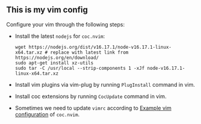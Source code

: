## This is my vim config

Configure your vim through the following steps:

* Install the latest `nodejs` for `coc.nvim`:
    ``` shell
    wget https://nodejs.org/dist/v16.17.1/node-v16.17.1-linux-x64.tar.xz # replace with latest link from https://nodejs.org/en/download/ 
    sudo apt-get install xz-utils
    sudo tar -C /usr/local --strip-components 1 -xJf node-v16.17.1-linux-x64.tar.xz
    ```

* Install vim plugins via vim-plug by running `PlugInstall` command in vim.

* Install coc extensions by running `CocUpdate` command in vim.

* Sometimes we need to update `vimrc` according to [Example vim configuration](https://github.com/neoclide/coc.nvim#example-vim-configuration) of `coc.nvim`.
